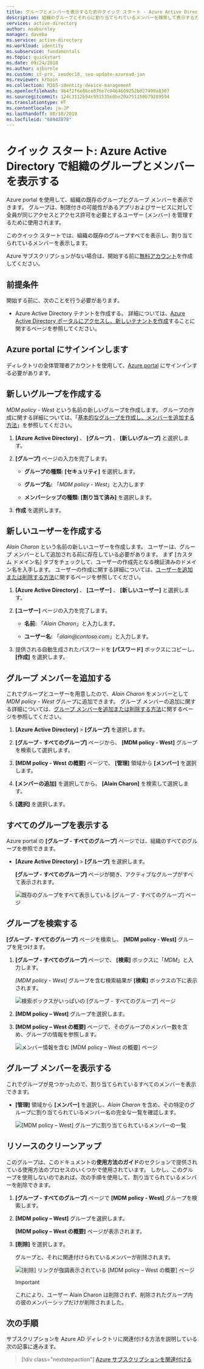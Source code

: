 ```yaml
---
title: グループとメンバーを表示するためのクイック スタート - Azure Active Directory | Microsoft Docs
description: 組織のグループとそれらに割り当てられているメンバーを検索して表示する方法に関する手順。
services: active-directory
author: msaburnley
manager: daveba
ms.service: active-directory
ms.workload: identity
ms.subservice: fundamentals
ms.topic: quickstart
ms.date: 09/24/2018
ms.author: ajburnle
ms.custom: it-pro, seodec18, seo-update-azuread-jan
ms.reviewer: krbain
ms.collection: M365-identity-device-management
ms.openlocfilehash: 9b4f2f6e86ce076e7c0464609252b027499a8307
ms.sourcegitcommit: 124c3112b94c951535e0be20a751150b79289594
ms.translationtype: HT
ms.contentlocale: ja-JP
ms.lasthandoff: 08/10/2019
ms.locfileid: "68942878"
---
```

<!--As a brand-new Azure AD administrator, I need to view my organization’s groups along with the assigned members, so I can manage permissions to apps and services for people in my organization-->

# <a name="quickstart-view-your-organizations-groups-and-members-in-azure-active-directory"></a>クイック スタート: Azure Active Directory で組織のグループとメンバーを表示する
Azure portal を使用して、組織の既存のグループとグループ メンバーを表示できます。 グループは、制限付きの可能性があるアプリおよびサービスに対して全員が同じアクセスとアクセス許可を必要とするユーザー (メンバー) を管理するために使用されます。

このクイック スタートでは、組織の既存のグループすべてを表示し、割り当てられているメンバーを表示します。

Azure サブスクリプションがない場合は、開始する前に[無料アカウント](https://azure.microsoft.com/free/)を作成してください。 

## <a name="prerequisites"></a>前提条件
開始する前に、次のことを行う必要があります。

- Azure Active Directory テナントを作成する。 詳細については、[Azure Active Directory ポータルにアクセスし、新しいテナントを作成](active-directory-access-create-new-tenant.md)することに関するページを参照してください。

## <a name="sign-in-to-the-azure-portal"></a>Azure portal にサインインします
ディレクトリの全体管理者アカウントを使用して、[Azure portal](https://portal.azure.com/) にサインインする必要があります。

## <a name="create-a-new-group"></a>新しいグループを作成する 
_MDM policy - West_ という名前の新しいグループを作成します。 グループの作成に関する詳細については、「[基本的なグループを作成し、メンバーを追加する方法](active-directory-groups-create-azure-portal.md)」を参照してください。

1. **[Azure Active Directory]** 、 **[グループ]** 、 **[新しいグループ]** と選択します。

2. **[グループ]** ページの入力を完了します。
    
    - **グループの種類:** **[セキュリティ]** を選択します。
    
    - **グループ名:** 「_MDM policy - West_」と入力します
    
    - **メンバーシップの種類:** **[割り当て済み]** を選択します。

3. **作成** を選択します。

## <a name="create-a-new-user"></a>新しいユーザーを作成する
_Alain Charon_ という名前の新しいユーザーを作成します。 ユーザーは、グループ メンバーとして追加される前に存在している必要があります。 まず [カスタム ドメイン名] タブをチェックして、ユーザーの作成先となる検証済みのドメイン名を入手します。 ユーザーの作成に関する詳細については、[ユーザーを追加または削除する方法](add-users-azure-active-directory.md)に関するページを参照してください。

1. **[Azure Active Directory]** 、 **[ユーザー]** 、 **[新しいユーザー]** と選択します。

2. **[ユーザー]** ページの入力を完了します。

    - **名前:** 「_Alain Charon_」と入力します。

    - **ユーザー名:** 「*alain\@contoso.com*」と入力します。

3. 提供される自動生成されたパスワードを **[パスワード]** ボックスにコピーし、 **[作成]** を選択します。

## <a name="add-a-group-member"></a>グループ メンバーを追加する
これでグループとユーザーを用意したので、_Alain Charon_ をメンバーとして _MDM policy - West_ グループに追加できます。 グループ メンバーの追加に関する詳細については、[グループ メンバーを追加または削除する方法](active-directory-groups-members-azure-portal.md)に関するページを参照してください。

1. **[Azure Active Directory]**  >  **[グループ]** を選択します。

2. **[グループ - すべてのグループ]** ページから、 **[MDM policy - West]** グループを検索して選択します。

3. **[MDM policy - West の概要]** ページで、 **[管理]** 領域から **[メンバー]** を選択します。

4. **[メンバーの追加]** を選択してから、 **[Alain Charon]** を検索して選択します。

5. **[選択]** を選択します。

## <a name="view-all-groups"></a>すべてのグループを表示する
Azure portal の **[グループ - すべてのグループ]** ページでは、組織のすべてのグループを参照できます。

- **[Azure Active Directory]**  >  **[グループ]** を選択します。

    **[グループ - すべてのグループ]** ページが開き、アクティブなグループがすべて表示されます。

    ![既存のグループをすべて表示している [グループ - すべてのグループ] ページ](media/active-directory-groups-view-azure-portal/groups-all-groups-blade-with-all-groups.png)

## <a name="search-for-the-group"></a>グループを検索する
**[グループ - すべてのグループ]** ページを検索し、 **[MDM policy - West]** グループを見つけます。

1. **[グループ - すべてのグループ]** ページで、 **[検索]** ボックスに「_MDM_」と入力します。

    _[MDM policy - West]_ グループを含む検索結果が **[検索]** ボックスの下に表示されます。

    ![検索ボックスがいっぱいの [グループ - すべてのグループ] ページ](media/active-directory-groups-view-azure-portal/search-for-specific-group.png)

3. **[MDM policy – West]** グループを選択します。

4. **[MDM policy – West の概要]** ページで、そのグループのメンバー数を含め、グループの情報を参照します。

    ![メンバー情報を含む [MDM policy – West の概要] ページ](media/active-directory-groups-view-azure-portal/group-overview-blade.png)

## <a name="view-group-members"></a>グループ メンバーを表示する
これでグループが見つかったので、割り当てられているすべてのメンバーを表示できます。

- **[管理]** 領域から **[メンバー]** を選択し、_Alain Charon_ を含め、その特定のグループに割り当てられているメンバー名の完全な一覧を確認します。

    ![[MDM policy – West] グループに割り当てられているメンバーの一覧](media/active-directory-groups-view-azure-portal/groups-all-members.png)

## <a name="clean-up-resources"></a>リソースのクリーンアップ
このグループは、このドキュメントの**使用方法のガイド**のセクションで提供されている使用方法のプロセスのいくつかで使用されています。 しかし、このグループを使用しないのであれば、次の手順を使用して、割り当てられているメンバーを削除できます。

1. **[グループ - すべてのグループ]** ページで **[MDM policy - West]** グループを検索します。

2.  **[MDM policy – West]** グループを選択します。

    **[MDM policy – West の概要]** ページが表示されます。

3. **[削除]** を選択します。

    グループと、それに関連付けられているメンバーが削除されます。

    ![[削除] リンクが強調表示されている [MDM policy – West の概要] ページ](media/active-directory-groups-view-azure-portal/group-overview-blade-delete.png)

    >[!Important]
    >これにより、ユーザー Alain Charon は削除されず、削除されたグループ内の彼のメンバーシップだけが削除されました。

## <a name="next-steps"></a>次の手順
サブスクリプションを Azure AD ディレクトリに関連付ける方法を説明している次の記事に進みます。

> [!div class="nextstepaction"]
> [Azure サブスクリプションを関連付ける](active-directory-how-subscriptions-associated-directory.md)
